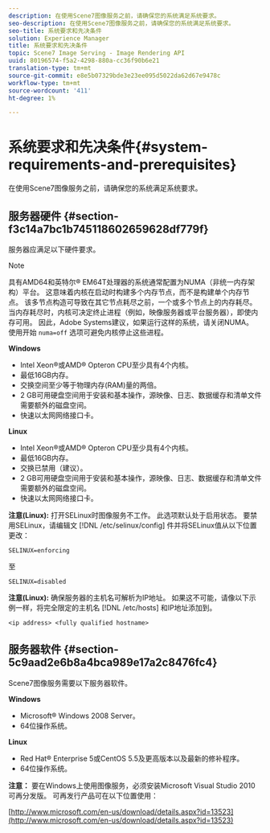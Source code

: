 ```yaml
---
description: 在使用Scene7图像服务之前，请确保您的系统满足系统要求。
seo-description: 在使用Scene7图像服务之前，请确保您的系统满足系统要求。
seo-title: 系统要求和先决条件
solution: Experience Manager
title: 系统要求和先决条件
topic: Scene7 Image Serving - Image Rendering API
uuid: 80196574-f5a2-4298-880a-cc36f90b6e21
translation-type: tm+mt
source-git-commit: e8e5b07329bde3e23ee095d5022da62d67e9478c
workflow-type: tm+mt
source-wordcount: '411'
ht-degree: 1%

---
```



# 系统要求和先决条件{#system-requirements-and-prerequisites}

在使用Scene7图像服务之前，请确保您的系统满足系统要求。

## 服务器硬件 {#section-f3c14a7bc1b745118602659628df779f}

服务器应满足以下硬件要求。

>[!NOTE]
>
>具有AMD64和英特尔® EM64T处理器的系统通常配置为NUMA（非统一内存架构）平台。 这意味着内核在启动时构建多个内存节点，而不是构建单个内存节点。 该多节点构造可导致在其它节点耗尽之前，一个或多个节点上的内存耗尽。 当内存耗尽时，内核可决定终止进程（例如，映像服务器或平台服务器），即使内存可用。 因此，Adobe Systems建议，如果运行这样的系统，请关闭NUMA。 使用开始 `numa=off` 选项可避免内核停止这些进程。

**Windows**

* Intel Xeon®或AMD® Opteron CPU至少具有4个内核。
* 最低16GB内存。
* 交换空间至少等于物理内存(RAM)量的两倍。
* 2 GB可用硬盘空间用于安装和基本操作，源映像、日志、数据缓存和清单文件需要额外的磁盘空间。
* 快速以太网网络接口卡。

**Linux**

* Intel Xeon®或AMD® Opteron CPU至少具有4个内核。
* 最低16GB内存。
* 交换已禁用（建议）。
* 2 GB可用硬盘空间用于安装和基本操作，源映像、日志、数据缓存和清单文件需要额外的磁盘空间。
* 快速以太网网络接口卡。

**注意(Linux):** 打开SELinux时图像服务不工作。 此选项默认处于启用状态。 要禁用SELinux，请编辑文 [!DNL /etc/selinux/config] 件并将SELinux值从以下位置更改：

`SELINUX=enforcing`

至

`SELINUX=disabled`

**注意(Linux):** 确保服务器的主机名可解析为IP地址。 如果这不可能，请像以下示例一样，将完全限定的主机名 [!DNL /etc/hosts] 和IP地址添加到。

`<ip address> <fully qualified hostname>`

## 服务器软件 {#section-5c9aad2e6b8a4bca989e17a2c8476fc4}

Scene7图像服务需要以下服务器软件。

**Windows**

* Microsoft® Windows 2008 Server。
* 64位操作系统。

**Linux**

* Red Hat® Enterprise 5或CentOS 5.5及更高版本以及最新的修补程序。
* 64位操作系统。

**注意：** 要在Windows上使用图像服务，必须安装Microsoft Visual Studio 2010可再分发版。 可再发行产品可在以下位置使用：

[http://www.microsoft.com/en-us/download/details.aspx?id=13523](http://www.microsoft.com/en-us/download/details.aspx?id=13523)


